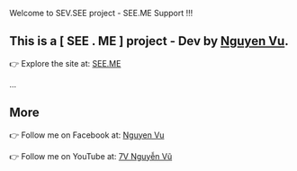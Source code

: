 Welcome to SEV.SEE project - SEE.ME Support !!!

## This is a [ SEE . ME ] project - Dev by [Nguyen Vu](https://github.com/7vnguyenvu).

👉 Explore the site at: [SEE.ME](https://sevsee.vercel.app/)

...

## More

👉 Follow me on Facebook at: [Nguyen Vu](https://www.facebook.com/7v52nguyenvu)

👉 Follow me on YouTube at: [7V Nguyễn Vũ](https://www.youtube.com/@7v52nguyenvu)
